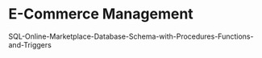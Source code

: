 # E-Commerce Management
SQL-Online-Marketplace-Database-Schema-with-Procedures-Functions-and-Triggers
